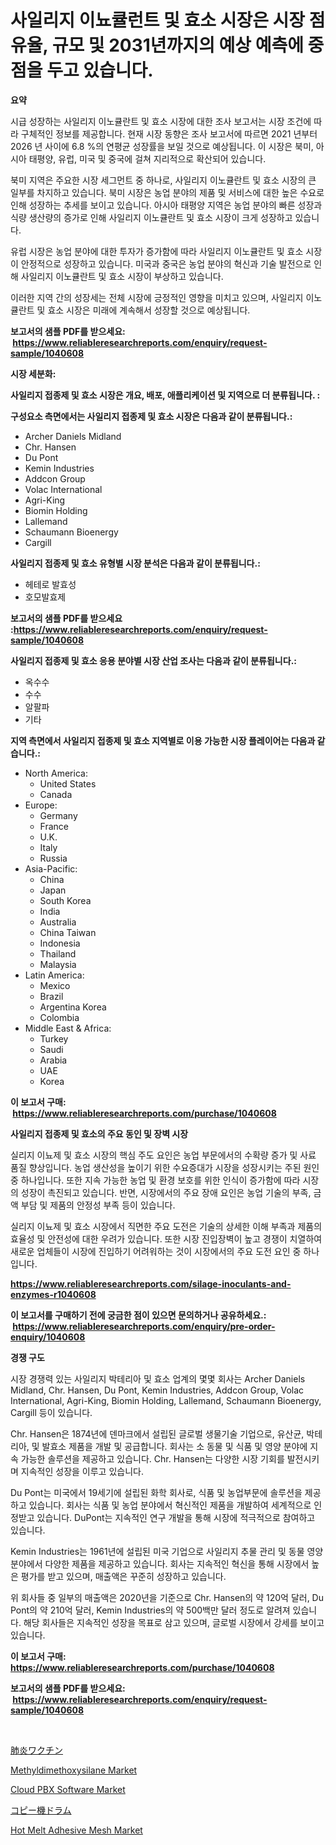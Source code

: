 <p><h1>사일리지 이뇨큘런트 및 효소 시장은 시장 점유율, 규모 및 2031년까지의 예상 예측에 중점을 두고 있습니다.</h1></p><p><strong>요약</strong></p>
<p><p>시급 성장하는 사일리지 이노큘란트 및 효소 시장에 대한 조사 보고서는 시장 조건에 따라 구체적인 정보를 제공합니다. 현재 시장 동향은 조사 보고서에 따르면 2021 년부터 2026 년 사이에 6.8 %의 연평균 성장률을 보일 것으로 예상됩니다. 이 시장은 북미, 아시아 태평양, 유럽, 미국 및 중국에 걸쳐 지리적으로 확산되어 있습니다.</p><p>북미 지역은 주요한 시장 세그먼트 중 하나로, 사일리지 이노큘란트 및 효소 시장의 큰 일부를 차지하고 있습니다. 북미 시장은 농업 분야의 제품 및 서비스에 대한 높은 수요로 인해 성장하는 추세를 보이고 있습니다. 아시아 태평양 지역은 농업 분야의 빠른 성장과 식량 생산량의 증가로 인해 사일리지 이노큘란트 및 효소 시장이 크게 성장하고 있습니다.</p><p>유럽 시장은 농업 분야에 대한 투자가 증가함에 따라 사일리지 이노큘란트 및 효소 시장이 안정적으로 성장하고 있습니다. 미국과 중국은 농업 분야의 혁신과 기술 발전으로 인해 사일리지 이노큘란트 및 효소 시장이 부상하고 있습니다.</p><p>이러한 지역 간의 성장세는 전체 시장에 긍정적인 영향을 미치고 있으며, 사일리지 이노큘란트 및 효소 시장은 미래에 계속해서 성장할 것으로 예상됩니다.</p></p>
<p><strong>보고서의 샘플 PDF를 받으세요: &nbsp;<a href="https://www.reliableresearchreports.com/enquiry/request-sample/1040608">https://www.reliableresearchreports.com/enquiry/request-sample/1040608</a></strong></p>
<p><strong>시장 세분화:</strong></p>
<p><strong> 사일리지 접종제 및 효소 시장은 개요, 배포, 애플리케이션 및 지역으로 더 분류됩니다. :</strong></p>
<p><strong>구성요소 측면에서는 사일리지 접종제 및 효소 시장은 다음과 같이 분류됩니다.:</strong></p>
<p><ul><li>Archer Daniels Midland</li><li>Chr. Hansen</li><li>Du Pont</li><li>Kemin Industries</li><li>Addcon Group</li><li>Volac International</li><li>Agri-King</li><li>Biomin Holding</li><li>Lallemand</li><li>Schaumann Bioenergy</li><li>Cargill</li></ul></p>
<p><strong> 사일리지 접종제 및 효소 유형별 시장 분석은 다음과 같이 분류됩니다.:</strong></p>
<p><ul><li>헤테로 발효성</li><li>호모발효제</li></ul></p>
<p><strong>보고서의 샘플 PDF를 받으세요 :<a href="https://www.reliableresearchreports.com/enquiry/request-sample/1040608">https://www.reliableresearchreports.com/enquiry/request-sample/1040608</a></strong></p>
<p><strong> 사일리지 접종제 및 효소 응용 분야별 시장 산업 조사는 다음과 같이 분류됩니다.:</strong></p>
<p><ul><li>옥수수</li><li>수수</li><li>알팔파</li><li>기타</li></ul></p>
<p><strong>지역 측면에서 사일리지 접종제 및 효소 지역별로 이용 가능한 시장 플레이어는 다음과 같습니다.:</strong></p>
<p><ul>
    <li>
        North America:
        <ul>
            <li>United States</li>
            <li>Canada</li>
        </ul>
    </li>
    <li>
        Europe:
        <ul>
            <li>Germany</li>
            <li>France</li>
            <li>U.K.</li>
            <li>Italy</li>
            <li>Russia</li>
        </ul>
    </li>
    <li>
        Asia-Pacific:
        <ul>
            <li>China</li>
            <li>Japan</li>
            <li>South Korea</li>
            <li>India</li>
            <li>Australia</li>
            <li>China Taiwan</li>
            <li>Indonesia</li>
            <li>Thailand</li>
            <li>Malaysia</li>
        </ul>
    </li>
    <li>
        Latin America:
        <ul>
            <li>Mexico</li>
            <li>Brazil</li>
            <li>Argentina Korea</li>
            <li>Colombia</li>
        </ul>
    </li>
    <li>
        Middle East & Africa:
        <ul>
            <li>Turkey</li>
            <li>Saudi</li>
            <li>Arabia</li>
            <li>UAE</li>
            <li>Korea</li>
        </ul>
    </li>
    </ul></p>
<p><strong>이 보고서 구매: &nbsp;<a href="https://www.reliableresearchreports.com/purchase/1040608">https://www.reliableresearchreports.com/purchase/1040608</a></strong></p>
<p><strong>사일리지 접종제 및 효소의 주요 동인 및 장벽 시장</strong></p>
<p><p>실리지 이뇨제 및 효소 시장의 핵심 주도 요인은 농업 부문에서의 수확량 증가 및 사료 품질 향상입니다. 농업 생산성을 높이기 위한 수요증대가 시장을 성장시키는 주된 원인 중 하나입니다. 또한 지속 가능한 농업 및 환경 보호를 위한 인식이 증가함에 따라 시장의 성장이 촉진되고 있습니다. 반면, 시장에서의 주요 장애 요인은 농업 기술의 부족, 금액 부담 및 제품의 안정성 부족 등이 있습니다.</p><p>실리지 이뇨제 및 효소 시장에서 직면한 주요 도전은 기술의 상세한 이해 부족과 제품의 효율성 및 안전성에 대한 우려가 있습니다. 또한 시장 진입장벽이 높고 경쟁이 치열하여 새로운 업체들이 시장에 진입하기 어려워하는 것이 시장에서의 주요 도전 요인 중 하나입니다.</p></p>
<p><strong><a href="https://www.reliableresearchreports.com/silage-inoculants-and-enzymes-r1040608">https://www.reliableresearchreports.com/silage-inoculants-and-enzymes-r1040608</a></strong></p>
<p><strong>이 보고서를 구매하기 전에 궁금한 점이 있으면 문의하거나 공유하세요.: &nbsp;<a href="https://www.reliableresearchreports.com/enquiry/pre-order-enquiry/1040608">https://www.reliableresearchreports.com/enquiry/pre-order-enquiry/1040608</a></strong></p>
<p><strong>경쟁 구도</strong></p>
<p><p>시장 경쟁력 있는 사일리지 박테리아 및 효소 업계의 몇몇 회사는 Archer Daniels Midland, Chr. Hansen, Du Pont, Kemin Industries, Addcon Group, Volac International, Agri-King, Biomin Holding, Lallemand, Schaumann Bioenergy, Cargill 등이 있습니다.</p><p>Chr. Hansen은 1874년에 덴마크에서 설립된 글로벌 생물기술 기업으로, 유산균, 박테리아, 및 발효소 제품을 개발 및 공급합니다. 회사는 소 동물 및 식품 및 영양 분야에 지속 가능한 솔루션을 제공하고 있습니다. Chr. Hansen는 다양한 시장 기회를 발전시키며 지속적인 성장을 이루고 있습니다.</p><p>Du Pont는 미국에서 19세기에 설립된 화학 회사로, 식품 및 농업부문에 솔루션을 제공하고 있습니다. 회사는 식품 및 농업 분야에서 혁신적인 제품을 개발하여 세계적으로 인정받고 있습니다. DuPont는 지속적인 연구 개발을 통해 시장에 적극적으로 참여하고 있습니다.</p><p>Kemin Industries는 1961년에 설립된 미국 기업으로 사일리지 추물 관리 및 동물 영양 분야에서 다양한 제품을 제공하고 있습니다. 회사는 지속적인 혁신을 통해 시장에서 높은 평가를 받고 있으며, 매출액은 꾸준히 성장하고 있습니다.</p><p>위 회사들 중 일부의 매출액은 2020년을 기준으로 Chr. Hansen의 약 120억 달러, Du Pont의 약 210억 달러, Kemin Industries의 약 500백만 달러 정도로 알려져 있습니다. 해당 회사들은 지속적인 성장을 목표로 삼고 있으며, 글로벌 시장에서 강세를 보이고 있습니다.</p></p>
<p><strong>이 보고서 구매: &nbsp; <a href="https://www.reliableresearchreports.com/purchase/1040608">https://www.reliableresearchreports.com/purchase/1040608</a></strong></p>
<p><strong>보고서의 샘플 PDF를 받으세요: &nbsp;<a href="https://www.reliableresearchreports.com/enquiry/request-sample/1040608">https://www.reliableresearchreports.com/enquiry/request-sample/1040608</a></strong><strong></strong></p>
<p>&nbsp;</p>
<p><p><a href="https://medium.com/@chrispcreem58/%E8%82%BA%E7%82%8E%E3%83%AF%E3%82%AF%E3%83%81%E3%83%B3%E5%B8%82%E5%A0%B4-%E3%82%BF%E3%82%A4%E3%83%97-%E5%BF%9C%E7%94%A8-%E3%81%8A%E3%82%88%E3%81%B3%E5%9C%B0%E7%90%86%E3%81%AB%E3%82%88%E3%82%8B%E5%8C%85%E6%8B%AC%E7%9A%84%E3%81%AA%E8%A9%95%E4%BE%A1-e05f7ccb11c6">肺炎ワクチン</a></p><p><a href="https://www.linkedin.com/pulse/methyldimethoxysilane-market-size-share-amp-trends-analysis-nngie?trackingId=fU6PaS8H8uy0F0NKJPK8gw%3D%3D">Methyldimethoxysilane Market</a></p><p><a href="https://github.com/dimitrishawkinswaynenp91rgz/Market-Research-Report-List-2/blob/main/cloud-pbx-software-market.md">Cloud PBX Software Market</a></p><p><a href="https://github.com/one-cool-chick/Market-Research-Report-List-1/blob/main/777972725741.md">コピー機ドラム</a></p><p><a href="https://www.linkedin.com/pulse/hot-melt-adhesive-mesh-market-size-furnishes-valuable-information-5r26e?trackingId=EfvCqih1xbRQaFlffwW97w%3D%3D">Hot Melt Adhesive Mesh Market</a></p></p>